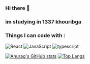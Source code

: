 ### Hi there 👋
### im studying in 1337 khouribga

<h3>Things I can code with : </h3>
<p>
  <img alt="React" src="https://img.shields.io/badge/React-20232A?style=for-the-badge&logo=react&logoColor=61DAFB" />
  <img alt="JavaScript" src="https://img.shields.io/badge/javascript%20-%23323330.svg?&style=for-the-badge&logo=javascript&logoColor=%23F7DF1E"/>
  <img alt="typescript" src="https://img.shields.io/badge/typescript%20-%23323330.svg?&style=for-the-badge&logo=typescript&logoColor=%23F7DF1E"/>
</p>

[![Anurag's GitHub stats](https://github-readme-stats.vercel.app/api?username=Hicham-BelHoucin)](https://github.com/anuraghazra/github-readme-stats)
[![Top Langs](https://github-readme-stats.vercel.app/api/top-langs/?username=Hicham-BelHoucin&layout=compact)](https://github.com/anuraghazra/github-readme-stats)
